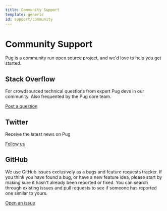 ```yaml
---
title: Community Support
template: generic
id: support/community
---
```


# Community Support

Pug is a community run open source project, and we'd love to help you get started.

## Stack Overflow

For crowdsourced technical questions from expert Pug devs in our community. Also frequented by the Pug core team.

[Post a question](https://stackoverflow.com/questions/tagged/pug)

## Twitter

Receive the latest news on Pug

[Follow us](https://twitter.com/pug_js)

## GitHub

We use GitHub issues exclusively as a bugs and feature requests tracker. If you think you have found a bug, or have a new feature idea, please start by making sure it hasn't already been reported or fixed. You can search through existing issues and pull requests to see if someone has reported one similar to yours.

[Open an issue](https://github.com/pugjs/pug/issues)
